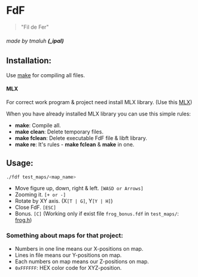 # FdF
> "Fil de Fer"

###### made by tmaluh __(\_ipal)__

## Installation:

Use [make](https://en.wikipedia.org/wiki/Makefile) for compiling all files.

#### MLX
For correct work program & project need install MLX library. (Use this [MLX](https://github.com/abouvier/minilibx.git))

When you have already installed MLX library you can use this simple rules:
- **make**: Compile all.
- **make clean**: Delete temporary files.
- **make fclean**: Delete executable FdF file & libft library.
- **make re**: It's rules - **make fclean** & **make** in one.

## Usage:

```bash
./fdf test_maps/<map_name>
```

- Move figure up, down, right & left. `[WASD or Arrows]`
- Zooming it. `[+ or -]`
- Rotate by XY axis. (X`[T | G]`, Y`[Y | H]`) 
- Close FdF. `[ESC]`
- Bonus. `[C]` (Working only if exist file `frog_bonus.fdf` in `test_maps/`: [frog.h](https://github.com/Iipal/FdF/blob/c2ae671c89be79027b7e69cf3475624b758d886e/includes/frog.h#L16))

### Something about maps for that project:

- Numbers in one line means our X-positions on map.
- Lines in file means our Y-positions on map.
- Each numbers on map means our Z-positions on map.
- `0xFFFFFF`: HEX color code for XYZ-position.
